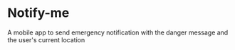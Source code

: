 # Notify-me
A mobile app to send emergency notification with the danger message and the user's current location
